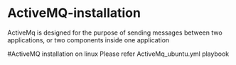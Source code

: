 # ActiveMQ-installation
ActiveMq is designed for the purpose of sending messages between two applications, or two components inside one application

#ActiveMQ installation on linux
Please refer ActiveMq_ubuntu.yml playbook

